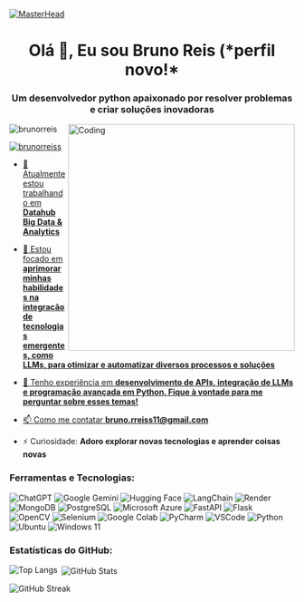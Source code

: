 [![MasterHead](https://firebasestorage.googleapis.com/v0/b/flexi-coding.appspot.com/o/dempgi7-520f8d5f-63d4-4453-8822-dbc149ae27f8.gif?alt=media&token=91c0c7b2-93c3-4029-b011-1a8703c5730d)](https://rishavchanda.io)
<h1 align="center">Olá 👋, Eu sou Bruno Reis (*perfil novo!*</h1>
<h3 align="center">Um desenvolvedor python apaixonado por resolver problemas e criar soluções inovadoras</h3>
<img align="right" alt="Coding" width="400" src="https://cdn.dribbble.com/users/1162077/screenshots/3848914/programmer.gif">


<p align="left"> <img src="https://komarev.com/ghpvc/?username=brunorreis&label=Profile%20views&color=0e75b6&style=flat" alt="brunorreis" /> </p>

<p align="left"> <a href="https://www.linkedin.com/in/brunrreis/" target="blank"><img src="https://img.shields.io/badge/LinkedIn-0077B5?style=for-the-badge&logo=linkedin&logoColor=white" alt="brunorreiss"  </p>

- 🔭 Atualmente estou trabalhando em **Datahub Big Data & Analytics**

- 🌱  Estou focado em **aprimorar minhas habilidades na integração de tecnologias emergentes, como LLMs, para otimizar e automatizar diversos processos e soluções**

- 💬 Tenho experiência em **desenvolvimento de APIs, integração de LLMs e programação avançada em Python. Fique à vontade para me perguntar sobre esses temas!**

- 📫 Como me contatar **bruno.rreiss11@gmail.com**

- ⚡ Curiosidade: **Adoro explorar novas tecnologias e aprender coisas novas**

<h3 align="left">Ferramentas e Tecnologias:</h3> <p align="left"> <img src="https://img.shields.io/badge/ChatGPT-74aa9c?style=for-the-badge&logo=openai&logoColor=white" alt="ChatGPT" /> <img src="https://img.shields.io/badge/Google%20Gemini-8E75B2?style=for-the-badge&logo=googlegemini&logoColor=white" alt="Google Gemini" /> <img src="https://img.shields.io/badge/-HuggingFace-FDEE21?style=for-the-badge&logo=HuggingFace&logoColor=black" alt="Hugging Face" /> <img src="https://img.shields.io/badge/langchain-1C3C3C?style=for-the-badge&logo=langchain&logoColor=white" alt="LangChain" /> <img src="https://img.shields.io/badge/Render-46E3B7?style=for-the-badge&logo=render&logoColor=white" alt="Render" /> <img src="https://img.shields.io/badge/MongoDB-4EA94B?style=for-the-badge&logo=mongodb&logoColor=white" alt="MongoDB" /> <img src="https://img.shields.io/badge/PostgreSQL-316192?style=for-the-badge&logo=postgresql&logoColor=white" alt="PostgreSQL" /> <img src="https://img.shields.io/badge/microsoft%20azure-0089D6?style=for-the-badge&logo=microsoft-azure&logoColor=white" alt="Microsoft Azure" /> <img src="https://img.shields.io/badge/fastapi-109989?style=for-the-badge&logo=FASTAPI&logoColor=white" alt="FastAPI" /> <img src="https://img.shields.io/badge/Flask-000000?style=for-the-badge&logo=flask&logoColor=white" alt="Flask" /> <img src="https://img.shields.io/badge/OpenCV-27338e?style=for-the-badge&logo=OpenCV&logoColor=white" alt="OpenCV" /> <img src="https://img.shields.io/badge/Selenium-43B02A?style=for-the-badge&logo=Selenium&logoColor=white" alt="Selenium" /> <img src="https://img.shields.io/badge/Colab-F9AB00?style=for-the-badge&logo=googlecolab&color=525252" alt="Google Colab" /> <img src="https://img.shields.io/badge/PyCharm-000000.svg?&style=for-the-badge&logo=PyCharm&logoColor=white" alt="PyCharm" /> <img src="https://img.shields.io/badge/VSCode-0078D4?style=for-the-badge&logo=visual%20studio%20code&logoColor=white" alt="VSCode" /> <img src="https://img.shields.io/badge/Python-FFD43B?style=for-the-badge&logo=python&logoColor=blue" alt="Python" /> <img src="https://img.shields.io/badge/Ubuntu-E95420?style=for-the-badge&logo=ubuntu&logoColor=white" alt="Ubuntu" /> <img src="https://img.shields.io/badge/Windows_11-0078d4?style=for-the-badge&logo=windows-11&logoColor=white" alt="Windows 11" /> </p>


<h3 align="left">Estatísticas do GitHub:</h3> <p> <img align="left" src="https://github-readme-stats.vercel.app/api/top-langs?username=reissbruno&show_icons=true&locale=en&layout=compact&theme=tokyonight" alt="Top Langs" /> </p> <p>&nbsp;<img align="center" src="https://github-readme-stats.vercel.app/api?username=reissbruno&show_icons=true&locale=en&theme=tokyonight" alt="GitHub Stats" /></p> <p><img align="center" src="https://github-readme-streak-stats.herokuapp.com/?user=reissbruno&&theme=tokyonight" alt="GitHub Streak" /></p>
